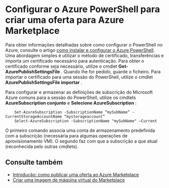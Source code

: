 <properties
   pageTitle="Configurar o PowerShell para criar uma VM do Marketplace | Microsoft Azure"
   description="Instruções para configurar o PowerShell do Azure e utilizá-lo como um processo opcional fluam para criar VM imagens para implementar e vendem no Azure Marketplace"
   services="marketplace-publishing"
   documentationCenter=""
   authors="HannibalSII"
   manager="hascipio"
   editor=""/>

<tags
   ms.service="marketplace"
   ms.devlang="na"
   ms.topic="article"
   ms.tgt_pltfrm="na"
   ms.workload="na"
   ms.date="02/04/2016"
   ms.author="hascipio"/>

# <a name="set-up-azure-powershell-to-create-an-offer-for-the-azure-marketplace"></a>Configurar o Azure PowerShell para criar uma oferta para Azure Marketplace
Para obter informações detalhadas sobre como configurar o PowerShell no Azure, consulte o artigo [como instalar e configurar o Azure PowerShell](../powershell-install-configure.md). Uma abordagem simples é utilizar o método de certificado, transferências e importa um certificado necessário para autenticação. Para obter o certificado conforme seja necessário, utilize o cmdlet **Get-AzurePublishSettingsFile** . Quando lhe for pedido, guarde o ficheiro. Para importar o certificado para uma sessão do PowerShell, utilize o cmdlet **AzurePublishSettingsFile importar** .

Para configurar e armazenar as definições de subscrição do Microsoft Azure comuns para a sessão do PowerShell, utilize os cmdlets **AzureSubscription conjunto** e **Selecione AzureSubscription** :

        Set-AzureSubscription -SubscriptionName “mySubName” -CurrentStorageAccountName “mystorageaccount”
        Select-AzureSubscription -SubscriptionName "mySubName" –Current

O primeiro comando associa uma conta de armazenamento predefinida com a subscrição (necessária para algumas operações de aprovisionamento VM).  O segundo faz com que a subscrição a que atual (reconhecida pelo outras cmdlets).

## <a name="see-also"></a>Consulte também
- [Introdução: como publicar uma oferta ao Azure Marketplace](marketplace-publishing-getting-started.md)
- [Criar uma imagem de máquina virtual do Marketplace](marketplace-publishing-vm-image-creation.md)
